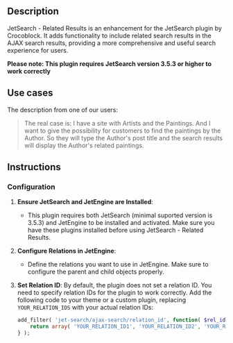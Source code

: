 ## Description

JetSearch - Related Results is an enhancement for the JetSearch plugin by Crocoblock. It adds functionality to include related search results in the AJAX search results, providing a more comprehensive and useful search experience for users.

**Please note: This plugin requires JetSearch version 3.5.3 or higher to work correctly**

## Use cases

The description from one of our users:

> The real case is: I have a site with Artists and the Paintings. And I want to give the possibility for customers to find the paintings by the Author. So they will type the Author's post title and the search results will display the Author's related paintings.

## Instructions

### Configuration

1. **Ensure JetSearch and JetEngine are Installed**:
    - This plugin requires both JetSearch (minimal suported version is 3.5.3) and JetEngine to be installed and activated. Make sure you have these plugins installed before using JetSearch - Related Results.

2. **Configure Relations in JetEngine**:
    - Define the relations you want to use in JetEngine. Make sure to configure the parent and child objects properly.

3. **Set Relation ID**:
    By default, the plugin does not set a relation ID. You need to specify relation IDs for the plugin to work correctly. Add the following code to your theme or a custom plugin, replacing `YOUR_RELATION_IDS` with your actual relation IDs:
    ```php
    add_filter( 'jet-search/ajax-search/relation_id', function( $rel_id, $query_data, $additional_sources ) {
        return array( 'YOUR_RELATION_ID1', 'YOUR_RELATION_ID2', 'YOUR_RELATION_ID3' );
    } );
    ```

